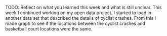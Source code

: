 TODO: Reflect on what you learned this week and what is still unclear.
This week I continued working on my open data project. I started to load in another data set that described the details of cyclist crashes. From this I made graph to see if the locations between the cyclist crashes and basketball court locations were the same.
